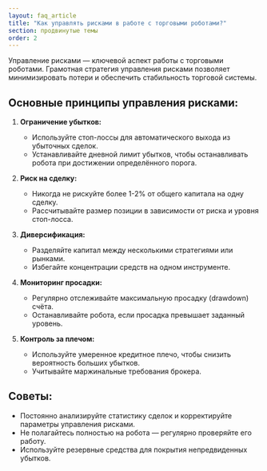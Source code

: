 ```yaml
---
layout: faq_article
title: "Как управлять рисками в работе с торговыми роботами?"
section: продвинутые темы
order: 2
---
```


Управление рисками — ключевой аспект работы с торговыми роботами. Грамотная стратегия управления рисками позволяет минимизировать потери и обеспечить стабильность торговой системы.

## Основные принципы управления рисками:

1. **Ограничение убытков:**
   - Используйте стоп-лоссы для автоматического выхода из убыточных сделок.
   - Устанавливайте дневной лимит убытков, чтобы останавливать робота при достижении определённого порога.

2. **Риск на сделку:**
   - Никогда не рискуйте более 1-2% от общего капитала на одну сделку.
   - Рассчитывайте размер позиции в зависимости от риска и уровня стоп-лосса.

3. **Диверсификация:**
   - Разделяйте капитал между несколькими стратегиями или рынками.
   - Избегайте концентрации средств на одном инструменте.

4. **Мониторинг просадки:**
   - Регулярно отслеживайте максимальную просадку (drawdown) счёта.
   - Останавливайте робота, если просадка превышает заданный уровень.

5. **Контроль за плечом:**
   - Используйте умеренное кредитное плечо, чтобы снизить вероятность больших убытков.
   - Учитывайте маржинальные требования брокера.

## Советы:

- Постоянно анализируйте статистику сделок и корректируйте параметры управления рисками.
- Не полагайтесь полностью на робота — регулярно проверяйте его работу.
- Используйте резервные средства для покрытия непредвиденных убытков.
